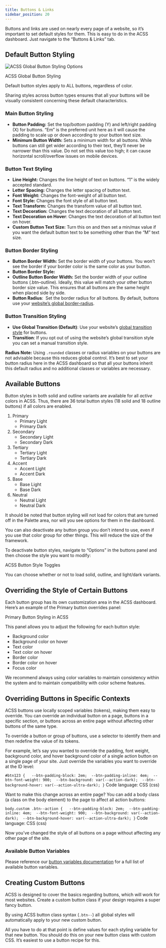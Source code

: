 ```yaml
---
title: Buttons & Links
sidebar_position: 20
---
```


Buttons and links are used on nearly every page of a website, so it’s important to set default styles for them. This is easy to do in the ACSS dashboard. Just navigate to the “Buttons & Links” tab.

## Default Button Styling

![ACSS Global Button Styling Options](https://automaticcss.com/wp-content/uploads/CleanShot-2024-05-29-at-15.42.41@2x-scaled.jpg)

ACSS Global Button Styling

Default button styles apply to ALL buttons, regardless of color.

Sharing styles across button types ensures that all your buttons will be visually consistent concerning these default characteristics.

### Main Button Styling

- **Button Padding:** Set the top/bottom padding (Y) and left/right padding (X) for buttons. “Em” is the preferred unit here as it will cause the padding to scale up or down according to your button text size.
- **Minimum Button Width:** Sets a minimum width for all buttons. While buttons can still get wider according to their text, they’ll never be narrower than this value. Do not set this value too high; it can cause horizontal scroll/overflow issues on mobile devices.

### Button Text Styling

- **Line Height:** Changes the line height of text on buttons. “1” is the widely accepted standard.
- **Letter Spacing:** Changes the letter spacing of button text.
- **Font Weight:** Changes the font-weight of all button text.
- **Font Style:** Changes the font style of all button text.
- **Text Transform:** Changes the transform value of all button text.
- **Text Decoration:** Changes the text decoration of all button text.
- **Text Decoration on Hover**: Changes the text decoration of all button text on hover.
- **Custom Button Text Size:** Turn this on and then set a min/max value if you want the default button text to be something other than the “M” text size.

### Button Border Styling

- **Button Border Width:** Set the border width of your buttons. You won’t see the border if your border color is the same color as your button.
- **Button Border Style:**
- **Outline Button Border Width:** Set the border width of your outline buttons (.btn–outline). Ideally, this value will match your other button border size value. This ensures that all buttons are the same height when placed side by side.
- **Button Radius**:  Set the border radius for all buttons. By default, buttons use your [website’s global border-radius](https://automaticcss.com/docs/global-border-system/).

### Button Transition Styling

- **Use Global Transition (Default)**: Use your website’s [global transition style](https://automaticcss.com/docs/transition/) for buttons.
- **Transition**: If you opt out of using the website’s global transition style you can set a manual transition style.

**Radius Note:** Using `.rounded` classes or radius variables on your buttons are not advisable because this reduces global control. It’s best to set your button radius here in the ACSS dashboard so that all your buttons inherit this default radius and no additional classes or variables are necessary.

## Available Buttons

Button styles in both solid and outline variants are available for all _active_ colors in ACSS. Thus, there are 36 total button styles (18 solid and 18 outline buttons) if all colors are enabled.

1.  Primary
    - Primary Light
    - Primary Dark
2.  Secondary
    - Secondary Light
    - Secondary Dark
3.  Tertiary
    - Tertiary Light
    - Tertiary Dark
4.  Accent
    - Accent Light
    - Accent Dark
5.  Base
    - Base Light
    - Base Dark
6.  Neutral
    - Neutral Light
    - Neutral Dark

It should be noted that button styling will not load for colors that are turned off in the Palette area, nor will you see options for them in the dashboard.

You can also deactivate any button group you don’t intend to use, even if you use that color group for other things. This will reduce the size of the framework.

To deactivate button styles, navigate to “Options” in the buttons panel and then choose the style you want to modify:

ACSS Button Style Toggles

You can choose whether or not to load solid, outline, and light/dark variants.

## Overriding the Style of Certain Buttons

Each button group has its own customization area in the ACSS dashboard. Here’s an example of the Primary button overrides panel:

Primary Button Styling in ACSS

This panel allows you to adjust the following for each button style:

- Background color
- Background color on hover
- Text color
- Text color on hover
- Border color
- Border color on hover
- Focus color

We recommend always using color variables to maintain consistency within the system and to maintain compatibility with color scheme features.

## Overriding Buttons in Specific Contexts

ACSS buttons use locally scoped variables (tokens), making them easy to override. You can override an individual button on a page, buttons in a specific section, or buttons across an entire page without affecting other buttons of the same type.

To override a button or group of buttons, use a selector to identify them and then redefine the value of its tokens.

For example, let’s say you wanted to override the padding, font weight, background color, and hover background color of a single action button on a single page of your site. Just override the variables you want to override at the ID level:

`#btn123 {   --btn-padding-block: 2em;  --btn-padding-inline: 4em;  --btn-font-weight: 900;  --btn-background: var(--action-dark);  --btn-background-hover: var(--action-ultra-dark); }`
Code language: CSS (css)

Want to make this change across an entire page? You can add a body class (a class on the body element) to the page to affect all action buttons:

`body.custom .btn--action {   --btn-padding-block: 2em;  --btn-padding-inline: 4em;  --btn-font-weight: 900;  --btn-background: var(--action-dark);  --btn-background-hover: var(--action-ultra-dark); }`
Code language: CSS (css)

Now you’ve changed the style of all buttons on a page without affecting any other page of the site.

### Available Button Variables

Please reference our [button variables documentation](https://automaticcss.com/docs/button-variables/) for a full list of available button variables.

## Creating Custom Buttons

ACSS is designed to cover the basics regarding buttons, which will work for most websites. Create a custom button class if your design requires a super fancy button.

By using ACSS button class syntax (`.btn--`) all global styles will automatically apply to your new custom button.

All you have to do at that point is define values for each styling variable for that new button. You should do this on your new button class with custom CSS. It’s easiest to use a button recipe for this.
